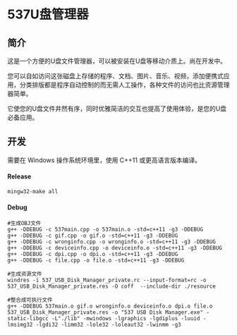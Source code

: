 # 537U盘管理器

## 简介

这是一个方便的U盘文件管理器，可以被安装在U盘等移动介质上。尚在开发中。

您可以自如访问这张磁盘上存储的程序、文档、图片、音乐、视频，添加便携式应用，分类排版都是程序自动控制的而无需人工操作，各种文件的访问也比资源管理器简单。

它使您的U盘文件井然有序，同时优雅简洁的交互也提高了使用体验，是您的U盘必备应用。

## 开发

需要在 Windows 操作系统环境里，使用 C++11 或更高语言版本编译。

#### Release

```G++
mingw32-make all
```

#### Debug

```G++
#生成OBJ文件
g++ -DDEBUG -c 537main.cpp -o 537main.o -std=c++11 -g3 -DDEBUG
g++ -DDEBUG -c gif.cpp -o gif.o -std=c++11 -g3 -DDEBUG
g++ -DDEBUG -c wronginfo.cpp -o wronginfo.o -std=c++11 -g3 -DDEBUG
g++ -DDEBUG -c deviceinfo.cpp -o deviceinfo.o -std=c++11 -g3 -DDEBUG
g++ -DDEBUG -c dpi.cpp -o dpi.o -std=c++11 -g3 -DDEBUG
g++ -DDEBUG -c file.cpp -o file.o -std=c++11 -g3 -DDEBUG

#生成资源文件
windres -i 537_USB_Disk_Manager_private.rc --input-format=rc -o 537_USB_Disk_Manager_private.res -O coff  --include-dir ./resource

#整合成可执行文件
g++ -DDEBUG 537main.o gif.o wronginfo.o deviceinfo.o dpi.o file.o 537_USB_Disk_Manager_private.res -o "537 USB Disk Manager.exe" -static-libgcc -L"./lib" -mwindows -lgraphics -lgdiplus -luuid -lmsimg32 -lgdi32 -limm32 -lole32 -loleaut32 -lwinmm -g3
```